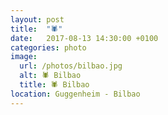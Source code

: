 ```yaml
---
layout: post
title:  "🕷"
date:   2017-08-13 14:30:00 +0100
categories: photo
image:
  url: /photos/bilbao.jpg
  alt: 🕷 Bilbao
  title: 🕷 Bilbao
location: Guggenheim - Bilbao
---
```

